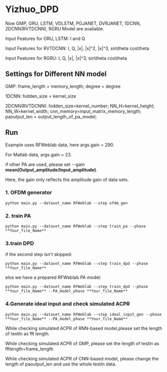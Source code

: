 # Yizhuo_DPD
Now GMP, GRU, LSTM, VDLSTM, PGJANET, DVRJANET, 1DCNN, 2DCNN(RVTDCNN), RGRU Model are avaliable.

Input Features for GRU, LSTM: I and Q

Input Features for RVTDCNN: I, Q, |x|, |x|^2, |x|^3, sin\theta cos\theta

Input Features for RGRU: I, Q, |x|, |x|^3, sin\theta cos\theta

## Settings for Different NN model
GMP: frame_length = memory_length;  degree = degree

1DCNN: hidden_size = kernel_size

2DCNN(RVTDCNN): hidden_size=kernel_number; NN_H=kernel_height; NN_W=kernel_width; cnn_memory=input_matrix_memory_length;
                paoutput_len = output_length_of_pa_model;

## Run
Example uses RFWeblab data, here args.gain = 290.

For Matlab data, args.gain = 23.

if other PA are used, please set --gain **mean(Output_amplitude/Input_amplitude)**.

Here, the gain only reflects the amplitude gain of data sets.

### 1. OFDM generator
```
python main.py --dataset_name RFWeblab --step ofdm_gen
```

### 2. train PA
```
python main.py --dataset_name RFWeblab --step train_pa --phase **Your_file_Name**
```

### 3.train DPD
if the second step isn't skipped:
```
python main.py --dataset_name RFWeblab --step train_dpd --phase **Your_file_Name**
```
else we have a prepared RFWeblab PA model:
```
python main.py --dataset_name RFWeblab --step train_dpd --phase **Your_file_Name** --PA_model_phase **Your_file_Name**
```

### 4.Generate ideal input and check simulated ACPR

```
python main.py --dataset_name RFWeblab --step ideal_input_gen --phase **Your_file_Name** --PA_model_phase **Your_file_Name**
```

While checking simulated ACPR of RNN-based model,please set the length of testIn as fft length.

While checking simulated ACPR of GMP, please set the length of testIn as fftlength+frame_length

While checking simulated ACPR of CNN-based model, please change the length of paoutput_len and use the whole testIn data.


